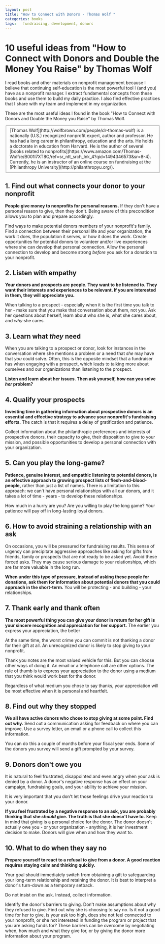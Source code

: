 ```yaml
---
layout: post
title: "How to Connect with Donors - Thomas Wolf "
categories: books
tags:	fundraising, development, donors
---
```

#  10 useful ideas from "How to Connect with Donors and Double the Money You Raise" by Thomas Wolf

I read books and other materials on nonprofit management because I believe that continuing self-education is the most powerful tool I (and you) have as a nonprofit manager.  I extract fundamental concepts from these books and use them to build my daily practice.  I also find effective practices that I share with my team and implement in my organization.  

These are the most useful ideas I found in the book "How to Connect with Donors and Double the Money you Raise" by Thomas Wolf.
<fieldset>
[Thomas Wolf](http://wolfbrown.com/people/dr-thomas-wolf) is a nationally (U.S.) recognized nonprofit expert, author and professor.  He has had a long career in philanthropy, education and the arts.  He holds a doctorate in education from Harvard.  He is the author of several [books related to nonprofits](https://www.amazon.com/Thomas-Wolf/e/B001I7XT8O/ref=sr_ntt_srch_lnk_4?qid=1494346573&sr=8-4).  Currently, he is an instructor of an online course on fundraising at the [Philanthropy University](http://philanthropyu.org/).
</fieldset>

## 1. Find out what connects your donor to your nonprofit

**People give money to nonprofits for personal reasons.**  If they don't have a personal reason to give, then they don't.  Being aware of this precondition allows you to plan and prepare accordingly.  

Find ways to make potential donors members of your nonprofit's family.  Find a connection between their personal life and your organization, the work it does, the population it serves, or how it does the work.  Create opportunities for potential donors to volunteer and/or live experiences where she can develop that personal connection.  Allow the personal connection to develop and become strong *before* you ask for a donation to your nonprofit. 

## 2. Listen with empathy

**Your donors and prospects are people.  They want to be listened to.  They want their interests and experiences to be relevant.  If you are interested in them, they will appreciate you.**  

When talking to a prospect - especially when it is the first time you talk to her - make sure that you make that conversation about them, not you.  Ask her questions about herself, learn about who she is, what she cares about, and *why* she cares.

## 3. Learn what *they* need

When you are talking to a prospect or donor, look for instances in the conversation where she mentions a problem or a need that *she* may have that *you* could solve.  Often, this is the opposite mindset that a fundraiser has when engaging with a prospect, which leads to talking more about ourselves and our organizations than listening to the prospect.

**Listen and learn about her issues.  Then ask yourself, how can you solve *her* problem?**

## 4. Qualify your prospects

**Investing time in gathering information about prospective donors is an essential and effective strategy to advance your nonprofit's fundraising efforts.** The catch is that it requires a delay of gratification and patience.

Collect information about the philanthropic preferences and interests of prospective donors, their capacity to give, their disposition to give to your mission, and possible opportunities to develop a personal connection with your organization. 

## 5. Can you play the long-game?

**Patience, genuine interest, and empathic listening to potential donors, is an effective approach to growing prospect lists of flesh-and-blood-people,** rather than just a list of names.  There is a limitation to this approach: we can't have personal relationships with all our donors, and it takes a lot of time - years - to develop these relationships.  

How much in a hurry are you? Are you willing to play the long game?  Your patience will pay off in long-lasting loyal donors.    

## 6. How to avoid straining a relationship with an ask

On occasions, you will be pressured for fundraising results.  This sense of urgency can precipitate aggressive approaches like asking for gifts from friends, family or prospects that are not ready to be asked yet.  Avoid these forced asks.  They may cause serious damage to your relationships, which are far more valuable in the long run.

**When under this type of pressure, instead of asking these people for donations, ask them for information about potential donors that you could approach in the short-term.**  You will be protecting - and building - your relationships. 

## 7. Thank early and thank often

**The most powerful thing you can give your donor in return for her gift is your sincere recognition and appreciation for her support.**  The earlier you express your appreciation, the better

At the same time, the worst crime you can commit is not thanking a donor for their gift at all.  An unrecognized donor is likely to stop giving to your nonprofit.  

Thank you notes are the most valued vehicle for this.  But you can choose other ways of doing it.  An email or a telephone call are other options.  The rule of thumb is to express your appreciation to the donor using a medium that you think would work best for the donor.   

Regardless of what medium you chose to say thanks, your appreciation will be most effective when it is personal and heartfelt. 

## 8. Find out why they stopped

**We all have active donors who chose to stop giving at some point.  Find out why.**  Send out a communication asking for feedback on where you can improve.  Use a survey letter, an email or a phone call to collect this information.  

You can do this a couple of months before your fiscal year ends. Some of the donors you survey will send a gift prompted by your survey.

## 9. Donors don't owe you 

It is natural to feel frustrated, disappointed and even angry when your ask is denied by a donor.  A donor's negative response has an effect on your campaign, fundraising goals, and your ability to achieve your mission.  

It is very important that you don't let those feelings drive your reaction to your donor.  

**If you feel frustrated by a negative response to an ask, you are probably thinking that she *should* give.  The truth is that she doesn't have to.**  Keep in mind that giving is a personal choice for the donor.  The donor doesn't actually owe you - or your organization - anything, it is her investment decision to make.   Donors will give when and how they want to.  

## 10. What to do when they say no

**Prepare yourself to react to a refusal to give from a donor. A good reaction requires staying calm and thinking quickly.**  

Your goal should immediately switch from obtaining a gift to safeguarding your long-term relationship and retaining the donor.  It is best to interpret a donor's turn-down as a temporary setback.  

Do not insist on the ask.  Instead, collect information.  

Identify the donor's barriers to giving.  Don't make assumptions about why they refused to give.  Find out why she is choosing to say no.  Is it not a good time for her to give, is your ask too high, does she not feel connected to your nonprofit, or she not interested in funding the program or project that you are asking funds for?  These barriers can be overcome by negotiating when, how much and what they give for, or by giving the donor more information about your program. 
